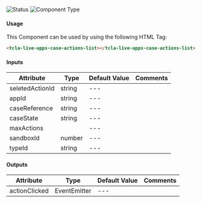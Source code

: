 
![Status][auto] ![Component Type][minor] <!--Component Meta {"created_by":"Auto", "reviewed_by":"Auto", "last_modified_by":"Auto", "comment":"wrapper for action executing"} Component Meta -->




#### Usage


This Component can be used by using the following HTML Tag:

```html
<tcla-live-apps-case-actions-list></tcla-live-apps-case-actions-list>
```

#### Inputs

Attribute | Type | Default Value  | Comments
--- | --- | --- | ---
seletedActionId | string | --- | 
appId | string | --- | 
caseReference | string | --- | 
caseState | string | --- | 
maxActions |  | --- | 
sandboxId | number | --- | 
typeId | string | --- | 

#### Outputs

Attribute | Type | Default Value  | Comments
--- | --- | --- | ---
actionClicked | EventEmitter<LaProcessSelection> | --- | 


[auto]: https://img.shields.io/badge/Status-auto%20generated-lightgrey.svg?style=flat "auto generated"

[manually]: https://img.shields.io/badge/Status-manually%20created-yellow.svg?style=flat "manually created"

[draft]: https://img.shields.io/badge/Status-draft-red.svg?style=flat "draft"

[review]: https://img.shields.io/badge/Status-need%20review-yellowgreen.svg?style=flat "need review"

[review done]: https://img.shields.io/badge/Status-review%20done-green.svg?style=flat "review done"

[finalized]: https://img.shields.io/badge/Status-finalized-brightgreen.svg?style=flat "finalized"

[top]: https://img.shields.io/badge/Component%20Type-Top-blue.svg?style=flat "top Component"

[major]: https://img.shields.io/badge/Component%20Type-major%20Component-blue.svg?style=flat "major Component"

[minor]: https://img.shields.io/badge/Component%20Type-minor%20Component-blue.svg?style=flat "minor Component"


